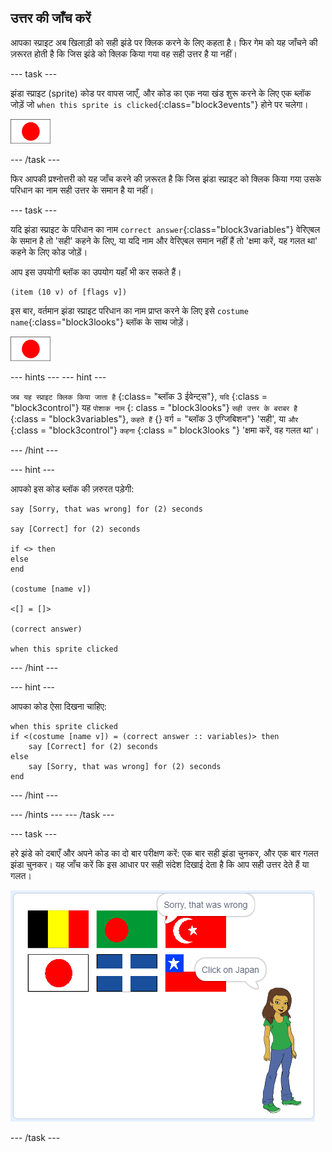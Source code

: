 ## उत्तर की जाँच करें

आपका स्प्राइट अब खिलाड़ी को सही झंडे पर क्लिक करने के लिए कहता है। फिर गेम को यह जाँचने की ज़रूरत होती है कि जिस झंडे को क्लिक किया गया वह सही उत्तर है या नहीं।

\--- task \---

झंडा स्प्राइट (sprite) कोड पर वापस जाएँ, और कोड का एक नया खंड शुरू करने के लिए एक ब्लॉक जोड़ें जो `when this sprite is clicked`{:class="block3events"} होने पर चलेगा।

![झंडा स्प्राइट](images/flag-sprite.png)

\--- /task \---

फिर आपकी प्रश्नोत्तरी को यह जाँच करने की ज़रूरत है कि जिस झंडा स्प्राइट को क्लिक किया गया उसके परिधान का नाम सही उत्तर के समान है या नहीं।

\--- task \---

यदि झंडा स्प्राइट के परिधान का नाम `correct answer`{:class="block3variables"} वेरिएबल के समान है तो 'सही' कहने के लिए, या यदि नाम और वेरिएबल समान नहीं हैं तो 'क्षमा करें, यह गलत था' कहने के लिए कोड जोड़ें।

आप इस उपयोगी ब्लॉक का उपयोग यहाँ भी कर सकते हैं।

```blocks3
(item (10 v) of [flags v])
```

इस बार, वर्तमान झंडा स्प्राइट परिधान का नाम प्राप्त करने के लिए इसे `costume name`{:class="block3looks"} ब्लॉक के साथ जोड़ें।

![झंडा स्प्राइट](images/flag-sprite.png)

\--- hints \--- \--- hint \---

` जब यह स्प्राइट क्लिक किया जाता है ` {:class= "ब्लॉक 3 ईवेन्ट्स"}, ` यदि ` {:class = "block3control"} यह ` पोशाक नाम ` {: class = "block3looks"} ` सही उत्तर के बराबर है ` {:class = "block3variables"}, ` कहते हैं ` {} वर्ग = "ब्लॉक 3 एग्जिबिशन"} 'सही', या ` और ` {:class = "block3control"} ` कहना ` {:class =" block3looks "} 'क्षमा करें, वह गलत था'।

\--- /hint \---

\--- hint \---

आपको इस कोड ब्लॉक की ज़रुरत पड़ेगी:

```blocks3
say [Sorry, that was wrong] for (2) seconds

say [Correct] for (2) seconds

if <> then
else
end

(costume [name v])

<[] = []>

(correct answer)

when this sprite clicked
```

\--- /hint \---

\--- hint \---

आपका कोड ऐसा दिखना चाहिए:

```blocks3
when this sprite clicked
if <(costume [name v]) = (correct answer :: variables)> then
    say [Correct] for (2) seconds
else
    say [Sorry, that was wrong] for (2) seconds
end
```

\--- /hint \---

\--- /hints \--- \--- /task \---

\--- task \---

हरे झंडे को दबाएँ और अपने कोड का दो बार परीक्षण करें: एक बार सही झंडा चुनकर, और एक बार गलत झंडा चुनकर। यह जाँच करें कि इस आधार पर सही संदेश दिखाई देता है कि आप सही उत्तर देते हैं या गलत।

![झंडे पर क्लिक करें](images/click-on-flag.png)

\--- /task \---